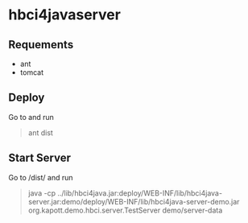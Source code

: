 hbci4javaserver
===============

Requements
----------
- ant
- tomcat

Deploy
------
Go to <root-dir> and run

> ant dist

Start Server
------------
Go to <root-dir>/dist/ and run

> java -cp ../lib/hbci4java.jar:deploy/WEB-INF/lib/hbci4java-server.jar:demo/deploy/WEB-INF/lib/hbci4java-server-demo.jar org.kapott.demo.hbci.server.TestServer demo/server-data
